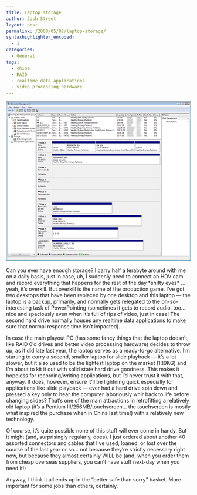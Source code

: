 ```yaml
---
title: Laptop storage
author: Josh Street
layout: post
permalink: /2008/05/02/laptop-storage/
syntaxhighlighter_encoded:
  - 1
categories:
  - General
tags:
  - china
  - RAID
  - realtime data applications
  - video processing hardware
---
```

![Disk Management Windows Vista on my Dell laptop][1]

Can you ever have enough storage? I carry half a terabyte around with me on a daily basis, just in case, uh, I suddenly need to connect an HDV cam and record everything that happens for the rest of the day \*shifty eyes\* &#8230; yeah, it&#8217;s overkill. But overkill is the name of the production game. I&#8217;ve got two desktops that have been replaced by one desktop and this laptop &#8212; the laptop is a backup, primarily, and normally gets relegated to the oh-so-interesting task of PowerPointing (sometimes it gets to record audio, too&#8230; nice and spaciously even when it&#8217;s full of rips of video, just in case! The second hard drive normally houses any realtime data applications to make sure that normal response time isn&#8217;t impacted).

In case the main playout PC (has some fancy things that the laptop doesn&#8217;t, like RAID 0&#8242;d drives and better video processing hardware) decides to throw up, as it did late last year, the laptop serves as a ready-to-go alternative. I&#8217;m starting to carry a second, smaller laptop for slide playback &#8212; it&#8217;s a lot slower, but it also used to be the lightest laptop on the market (1.19KG) and I&#8217;m about to kit it out with solid state hard drive goodness. This makes it hopeless for recording/writing applications, but I&#8217;d never trust it with that, anyway. It does, however, ensure it&#8217;ll be lightning quick especially for applications like slide playback &#8212; ever had a hard drive spin down and pressed a key only to hear the computer laboriously whir back to life before changing slides? That&#8217;s one of the main attractions in retrofitting a relatively old laptop (it&#8217;s a Pentium III/256MB/touchscreen&#8230; the touchscreen is mostly what inspired the purchase when in China last time!) with a relatively new technology.

Of course, it&#8217;s quite possible none of this stuff will ever come in handy. But it might (and, surprisingly regularly, does). I just ordered about another 40 assorted connectors and cables that I&#8217;ve used, loaned, or lost over the course of the last year or so&#8230; not because they&#8217;re strictly necessary right now, but because they almost certainly WILL be (and, when you order them from cheap overseas suppliers, you can&#8217;t have stuff next-day when you need it!)

Anyway, I think it all ends up in the &#8220;better safe than sorry&#8221; basket. More important for some jobs than others, certainly.

 [1]: /blog/wp-content/2008/05/laptopstorage.png